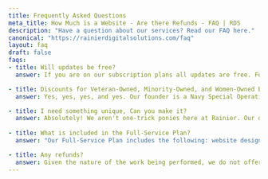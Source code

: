 ```yaml
---
title: Frequently Asked Questions
meta_title: How Much is a Website - Are there Refunds - FAQ | RDS
description: "Have a question about our services? Read our FAQ here."
canonical: "https://rainierdigitalsolutions.com/faq"
layout: faq
draft: false
faqs:
- title: Will updates be free?
  answer: If you are on our subscription plans all updates are free. For those who only purchased one-time services, updates can be conducted at our developers standard rate of $85 / hour.

- title: Discounts for Veteran-Owned, Minority-Owned, and Women-Owned Businesses? What about Startups?
  answer: Yes, yes, yes, and yes. Our founder is a Navy Special Operations Veteran and his wife is a Chinese immigrant who is launching her own startup. All of these groups hold a special place in the hearts of Rainier's developers and we believe in removing barriers to helping your company get found and do business online.

- title: I need something unique, Can you make it?
  answer: Absolutely! We aren't one-trick ponies here at Rainier. Our developers are full-stack software engineers who can build whatever you need for your business.
  
- title: What is included in the Full-Service Plan?
  answer: "Our Full-Service Plan includes the following: website design, construction, and maintenance; domain management; database configuration and management; Google Workspace setup and management; email setup and management; SEO updates and copywriting. We want to remove the hassle of building and maintaining a website, publishing content, and setting up additional tech integrations. Go run your business! We got the tech covered."

- title: Any refunds?
  answer: Given the nature of the work being performed, we do not offer refunds on work performed. The primary cost to us is the time our developers spend working on a project and we believe in compensating them for all their effort. However, if you are not satisfied with our work and you are on our subscription plan we will refund your remaining subscription and transfer all control of the website to you. For those who purchased one-time services, we will offer two-additional weeks of support at no cost until we make it right.
---
```


